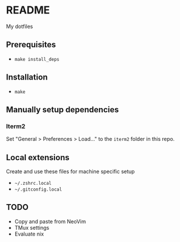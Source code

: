 # README

My dotfiles

## Prerequisites

* `make install_deps`

## Installation

* `make`

## Manually setup dependencies

### Iterm2

Set "General > Preferences > Load..." to the `iterm2` folder in this repo.

## Local extensions

Create and use these files for machine specific setup

* `~/.zshrc.local`
* `~/.gitconfig.local`

## TODO

* Copy and paste from NeoVim
* TMux settings
* Evaluate nix
